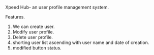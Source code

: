 Xpeed Hub- an user profile management system.

Features.

1. We can create user.
2. Modify user profile.
3. Delete user profile.
4. shorting user list ascending with user name and date of creation.
5. modified button status.